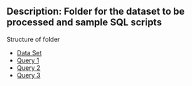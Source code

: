 ## Description: Folder for the dataset to be processed and sample SQL scripts

Structure of folder

* [Data Set](AirQualityUCI.csv)
* [Query 1](query_1.sql)
* [Query 2](query_2.sql)
* [Query 3](query_3.sql)

